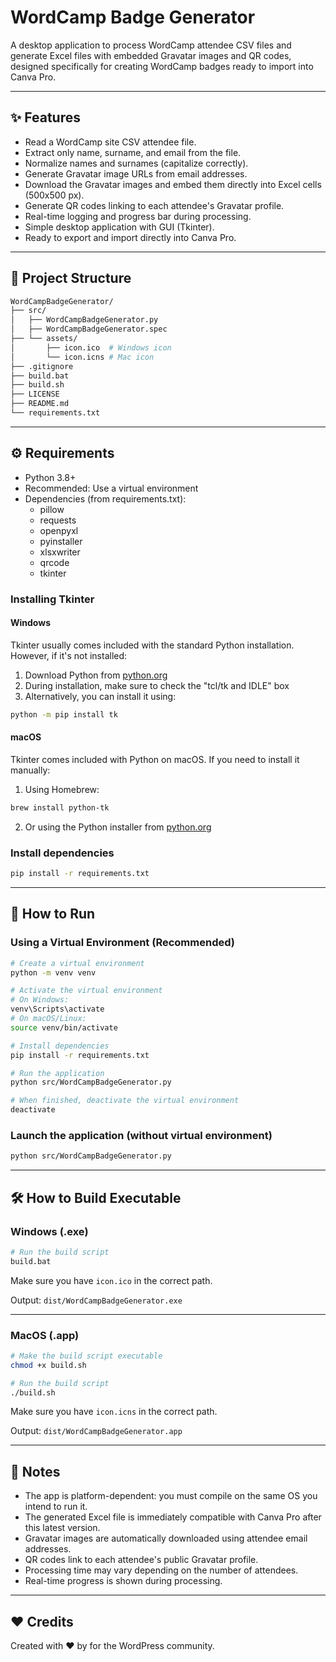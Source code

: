 # WordCamp Badge Generator

A desktop application to process WordCamp attendee CSV files and generate Excel files with embedded Gravatar images and QR codes, designed specifically for creating WordCamp badges ready to import into Canva Pro.

---

## ✨ Features

- Read a WordCamp site CSV attendee file.
- Extract only name, surname, and email from the file.
- Normalize names and surnames (capitalize correctly).
- Generate Gravatar image URLs from email addresses.
- Download the Gravatar images and embed them directly into Excel cells (500x500 px).
- Generate QR codes linking to each attendee's Gravatar profile.
- Real-time logging and progress bar during processing.
- Simple desktop application with GUI (Tkinter).
- Ready to export and import directly into Canva Pro.

---

## 📂 Project Structure

```bash
WordCampBadgeGenerator/
├── src/
│   ├── WordCampBadgeGenerator.py
│   ├── WordCampBadgeGenerator.spec
├── └── assets/
│       ├── icon.ico  # Windows icon
│       └── icon.icns # Mac icon
├── .gitignore
├── build.bat
├── build.sh
├── LICENSE
├── README.md
└── requirements.txt
```

---

## ⚙️ Requirements

- Python 3.8+
- Recommended: Use a virtual environment
- Dependencies (from requirements.txt):
  - pillow
  - requests
  - openpyxl
  - pyinstaller
  - xlsxwriter
  - qrcode
  - tkinter

### Installing Tkinter

#### Windows
Tkinter usually comes included with the standard Python installation. However, if it's not installed:

1. Download Python from [python.org](https://www.python.org/downloads/)
2. During installation, make sure to check the "tcl/tk and IDLE" box
3. Alternatively, you can install it using:
```bash
python -m pip install tk
```

#### macOS
Tkinter comes included with Python on macOS. If you need to install it manually:

1. Using Homebrew:
```bash
brew install python-tk
```

2. Or using the Python installer from [python.org](https://www.python.org/downloads/)

### Install dependencies

```bash
pip install -r requirements.txt
```

---

## 🚀 How to Run

### Using a Virtual Environment (Recommended)

```bash
# Create a virtual environment
python -m venv venv

# Activate the virtual environment
# On Windows:
venv\Scripts\activate
# On macOS/Linux:
source venv/bin/activate

# Install dependencies
pip install -r requirements.txt

# Run the application
python src/WordCampBadgeGenerator.py

# When finished, deactivate the virtual environment
deactivate
```

### Launch the application (without virtual environment)

```bash
python src/WordCampBadgeGenerator.py
```

---

## 🛠 How to Build Executable

### Windows (.exe)

```bash
# Run the build script
build.bat
```

Make sure you have `icon.ico` in the correct path.

Output: `dist/WordCampBadgeGenerator.exe`

---

### MacOS (.app)

```bash
# Make the build script executable
chmod +x build.sh

# Run the build script
./build.sh
```

Make sure you have `icon.icns` in the correct path.

Output: `dist/WordCampBadgeGenerator.app`

---

## 📌 Notes

- The app is platform-dependent: you must compile on the same OS you intend to run it.
- The generated Excel file is immediately compatible with Canva Pro after this latest version.
- Gravatar images are automatically downloaded using attendee email addresses.
- QR codes link to each attendee's public Gravatar profile.
- Processing time may vary depending on the number of attendees.
- Real-time progress is shown during processing.

---

## ❤️ Credits

Created with ❤️ by for the WordPress community.
